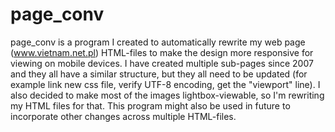 # page_conv

page_conv is a program I created to automatically rewrite my web page (www.vietnam.net.pl) HTML-files to make the design more responsive for viewing on mobile devices.
I have created multiple sub-pages since 2007 and they all have a similar structure, but they all need to be updated (for example link new css file, verify UTF-8 encoding, get the "viewport" line). I also decided to make most of the images lightbox-viewable, so I'm rewriting my HTML files for that.
This program might also be used in future to incorporate other changes across multiple HTML-files.
